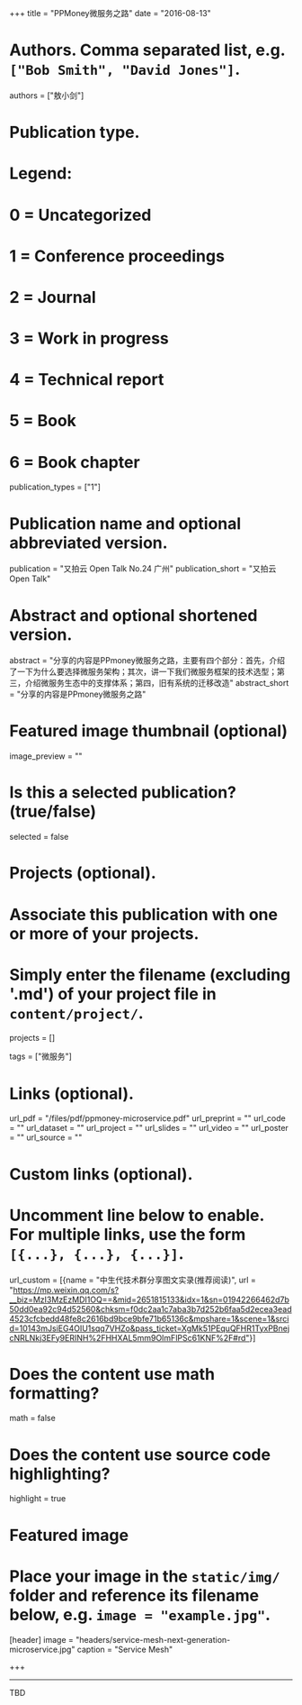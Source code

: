 +++
title = "PPMoney微服务之路"
date = "2016-08-13"

# Authors. Comma separated list, e.g. `["Bob Smith", "David Jones"]`.
authors = ["敖小剑"]

# Publication type.
# Legend:
# 0 = Uncategorized
# 1 = Conference proceedings
# 2 = Journal
# 3 = Work in progress
# 4 = Technical report
# 5 = Book
# 6 = Book chapter
publication_types = ["1"]

# Publication name and optional abbreviated version.
publication = "又拍云 Open Talk No.24 广州"
publication_short = "又拍云 Open Talk"

# Abstract and optional shortened version.
abstract = "分享的内容是PPmoney微服务之路，主要有四个部分：首先，介绍了一下为什么要选择微服务架构；其次，讲一下我们微服务框架的技术选型；第三，介绍微服务生态中的支撑体系；第四，旧有系统的迁移改造"
abstract_short = "分享的内容是PPmoney微服务之路"

# Featured image thumbnail (optional)
image_preview = ""

# Is this a selected publication? (true/false)
selected = false

# Projects (optional).
#   Associate this publication with one or more of your projects.
#   Simply enter the filename (excluding '.md') of your project file in `content/project/`.
projects = []

tags = ["微服务"]

# Links (optional).
url_pdf = "/files/pdf/ppmoney-microservice.pdf"
url_preprint = ""
url_code = ""
url_dataset = ""
url_project = ""
url_slides = ""
url_video = ""
url_poster = ""
url_source = ""

# Custom links (optional).
#   Uncomment line below to enable. For multiple links, use the form `[{...}, {...}, {...}]`.
url_custom = [{name = "中生代技术群分享图文实录(推荐阅读)", url = "https://mp.weixin.qq.com/s?__biz=MzI3MzEzMDI1OQ==&mid=2651815133&idx=1&sn=01942266462d7b50dd0ea92c94d52560&chksm=f0dc2aa1c7aba3b7d252b6faa5d2ecea3ead4523cfcbedd48fe8c2616bd9bce9bfe71b65136c&mpshare=1&scene=1&srcid=10143mJsiEG4OIU1sqq7VHZo&pass_ticket=XgMk51PEquQFHR1TyxPBnejcNRLNkj3EFy9ERINH%2FHHXAL5mm9OImFlPSc61KNF%2F#rd"}]

# Does the content use math formatting?
math = false

# Does the content use source code highlighting?
highlight = true

# Featured image
# Place your image in the `static/img/` folder and reference its filename below, e.g. `image = "example.jpg"`.
[header]
image = "headers/service-mesh-next-generation-microservice.jpg"
caption = "Service Mesh"

+++


_ _ _

TBD

